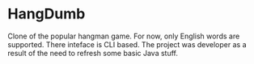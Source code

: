 # HangDumb
Clone of the popular hangman game. For now, only English words are supported. There inteface is CLI based. The project was developer as a result of the need to refresh some basic Java stuff.
